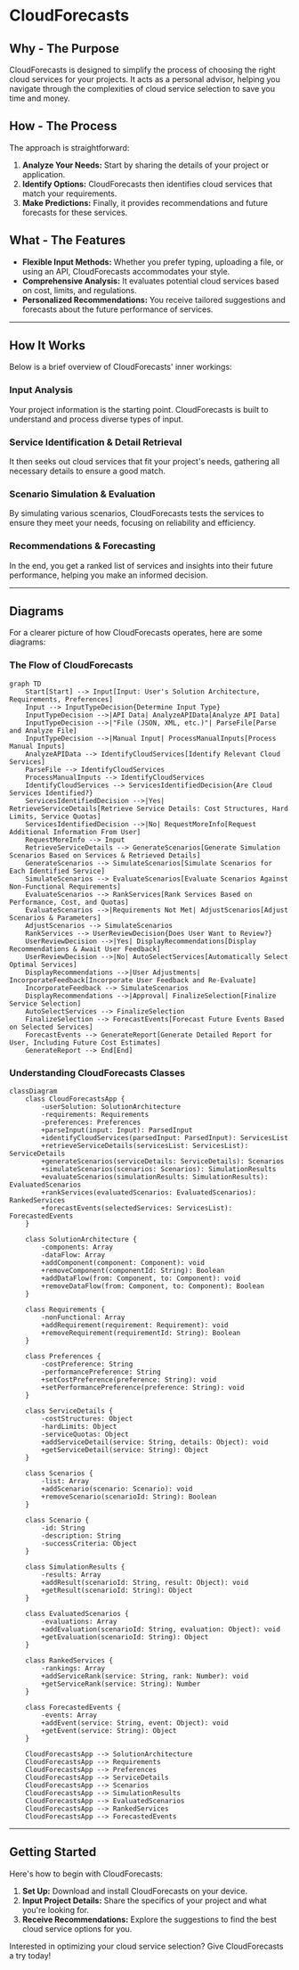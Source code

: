 # CloudForecasts

## Why - The Purpose

CloudForecasts is designed to simplify the process of choosing the right cloud services for your projects. It acts as a personal advisor, helping you navigate through the complexities of cloud service selection to save you time and money.

## How - The Process

The approach is straightforward:

1. **Analyze Your Needs:** Start by sharing the details of your project or application.
2. **Identify Options:** CloudForecasts then identifies cloud services that match your requirements.
3. **Make Predictions:** Finally, it provides recommendations and future forecasts for these services.

## What - The Features

- **Flexible Input Methods:** Whether you prefer typing, uploading a file, or using an API, CloudForecasts accommodates your style.
- **Comprehensive Analysis:** It evaluates potential cloud services based on cost, limits, and regulations.
- **Personalized Recommendations:** You receive tailored suggestions and forecasts about the future performance of services.

---

## How It Works

Below is a brief overview of CloudForecasts' inner workings:

### Input Analysis

Your project information is the starting point. CloudForecasts is built to understand and process diverse types of input.

### Service Identification & Detail Retrieval

It then seeks out cloud services that fit your project's needs, gathering all necessary details to ensure a good match.

### Scenario Simulation & Evaluation

By simulating various scenarios, CloudForecasts tests the services to ensure they meet your needs, focusing on reliability and efficiency.

### Recommendations & Forecasting

In the end, you get a ranked list of services and insights into their future performance, helping you make an informed decision.

---

## Diagrams

For a clearer picture of how CloudForecasts operates, here are some diagrams:

### The Flow of CloudForecasts

```mermaid
graph TD
    Start[Start] --> Input[Input: User's Solution Architecture, Requirements, Preferences]
    Input --> InputTypeDecision{Determine Input Type}
    InputTypeDecision -->|API Data| AnalyzeAPIData[Analyze API Data]
    InputTypeDecision -->|"File (JSON, XML, etc.)"| ParseFile[Parse and Analyze File]
    InputTypeDecision -->|Manual Input| ProcessManualInputs[Process Manual Inputs]
    AnalyzeAPIData --> IdentifyCloudServices[Identify Relevant Cloud Services]
    ParseFile --> IdentifyCloudServices
    ProcessManualInputs --> IdentifyCloudServices
    IdentifyCloudServices --> ServicesIdentifiedDecision{Are Cloud Services Identified?}
    ServicesIdentifiedDecision -->|Yes| RetrieveServiceDetails[Retrieve Service Details: Cost Structures, Hard Limits, Service Quotas]
    ServicesIdentifiedDecision -->|No| RequestMoreInfo[Request Additional Information From User]
    RequestMoreInfo --> Input
    RetrieveServiceDetails --> GenerateScenarios[Generate Simulation Scenarios Based on Services & Retrieved Details]
    GenerateScenarios --> SimulateScenarios[Simulate Scenarios for Each Identified Service]
    SimulateScenarios --> EvaluateScenarios[Evaluate Scenarios Against Non-Functional Requirements]
    EvaluateScenarios --> RankServices[Rank Services Based on Performance, Cost, and Quotas]
    EvaluateScenarios -->|Requirements Not Met| AdjustScenarios[Adjust Scenarios & Parameters]
    AdjustScenarios --> SimulateScenarios
    RankServices --> UserReviewDecision{Does User Want to Review?}
    UserReviewDecision -->|Yes| DisplayRecommendations[Display Recommendations & Await User Feedback]
    UserReviewDecision -->|No| AutoSelectServices[Automatically Select Optimal Services]
    DisplayRecommendations -->|User Adjustments| IncorporateFeedback[Incorporate User Feedback and Re-Evaluate]
    IncorporateFeedback --> SimulateScenarios
    DisplayRecommendations -->|Approval| FinalizeSelection[Finalize Service Selection]
    AutoSelectServices --> FinalizeSelection
    FinalizeSelection --> ForecastEvents[Forecast Future Events Based on Selected Services]
    ForecastEvents --> GenerateReport[Generate Detailed Report for User, Including Future Cost Estimates]
    GenerateReport --> End[End]

```

### Understanding CloudForecasts Classes

```mermaid
classDiagram
    class CloudForecastsApp {
        -userSolution: SolutionArchitecture
        -requirements: Requirements
        -preferences: Preferences
        +parseInput(input: Input): ParsedInput
        +identifyCloudServices(parsedInput: ParsedInput): ServicesList
        +retrieveServiceDetails(servicesList: ServicesList): ServiceDetails
        +generateScenarios(serviceDetails: ServiceDetails): Scenarios
        +simulateScenarios(scenarios: Scenarios): SimulationResults
        +evaluateScenarios(simulationResults: SimulationResults): EvaluatedScenarios
        +rankServices(evaluatedScenarios: EvaluatedScenarios): RankedServices
        +forecastEvents(selectedServices: ServicesList): ForecastedEvents
    }

    class SolutionArchitecture {
        -components: Array
        -dataFlow: Array
        +addComponent(component: Component): void
        +removeComponent(componentId: String): Boolean
        +addDataFlow(from: Component, to: Component): void
        +removeDataFlow(from: Component, to: Component): Boolean
    }

    class Requirements {
        -nonFunctional: Array
        +addRequirement(requirement: Requirement): void
        +removeRequirement(requirementId: String): Boolean
    }

    class Preferences {
        -costPreference: String
        -performancePreference: String
        +setCostPreference(preference: String): void
        +setPerformancePreference(preference: String): void
    }

    class ServiceDetails {
        -costStructures: Object
        -hardLimits: Object
        -serviceQuotas: Object
        +addServiceDetail(service: String, details: Object): void
        +getServiceDetail(service: String): Object
    }

    class Scenarios {
        -list: Array
        +addScenario(scenario: Scenario): void
        +removeScenario(scenarioId: String): Boolean
    }

    class Scenario {
        -id: String
        -description: String
        -successCriteria: Object
    }

    class SimulationResults {
        -results: Array
        +addResult(scenarioId: String, result: Object): void
        +getResult(scenarioId: String): Object
    }

    class EvaluatedScenarios {
        -evaluations: Array
        +addEvaluation(scenarioId: String, evaluation: Object): void
        +getEvaluation(scenarioId: String): Object
    }

    class RankedServices {
        -rankings: Array
        +addServiceRank(service: String, rank: Number): void
        +getServiceRank(service: String): Number
    }

    class ForecastedEvents {
        -events: Array
        +addEvent(service: String, event: Object): void
        +getEvent(service: String): Object
    }

    CloudForecastsApp --> SolutionArchitecture
    CloudForecastsApp --> Requirements
    CloudForecastsApp --> Preferences
    CloudForecastsApp --> ServiceDetails
    CloudForecastsApp --> Scenarios
    CloudForecastsApp --> SimulationResults
    CloudForecastsApp --> EvaluatedScenarios
    CloudForecastsApp --> RankedServices
    CloudForecastsApp --> ForecastedEvents
```

---

## Getting Started

Here's how to begin with CloudForecasts:

1. **Set Up:** Download and install CloudForecasts on your device.
2. **Input Project Details:** Share the specifics of your project and what you're looking for.
3. **Receive Recommendations:** Explore the suggestions to find the best cloud service options for you.

Interested in optimizing your cloud service selection? Give CloudForecasts a try today!
